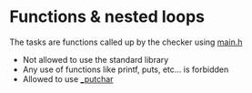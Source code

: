# Functions & nested loops

The tasks are functions called up by the checker using [main.h](main.h)
- Not allowed to use the standard library
- Any use of functions like printf, puts, etc… is forbidden
- Allowed to use [_putchar](https://raw.githubusercontent.com/holbertonschool/_putchar.c/master/_putchar.c)
